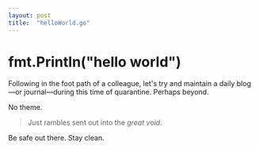 ```yaml
---
layout: post
title:  "helloWorld.go"
---
```


# fmt.Println("hello world")

Following in the foot path of a colleague, let's try and maintain a daily blog—or journal—during this time of quarantine. Perhaps beyond.

No theme. 
> Just rambles sent out into the _great void_.

Be safe out there. Stay clean.
